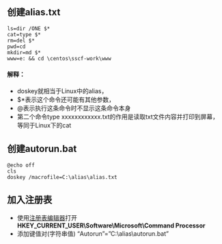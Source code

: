 ## 创建alias.txt
```
ls=dir /ONE $*
cat=type $*
rm=del $*
pwd=cd
mkdir=md $*
www=e: && cd \centos\sscf-work\www
```
#### 解释：
- doskey就相当于Linux中的alias，
- $*表示这个命令还可能有其他参数，
- @表示执行这条命令时不显示这条命令本身
- 第二个命令type xxxxxxxxxxxx.txt的作用是读取txt文件内容并打印到屏幕，等同于Linux下的cat

## 创建autorun.bat
```
@echo off
cls
doskey /macrofile=C:\alias\alias.txt
```

## 加入注册表
- 使用[注册表编辑器](http://pan.baidu.com/s/1kV3lpsV)打开 **HKEY_CURRENT_USER\Software\Microsoft\Command Processor**
- 添加键值对(字符串值) “Autorun”=”C:\\alias\\autorun.bat”
